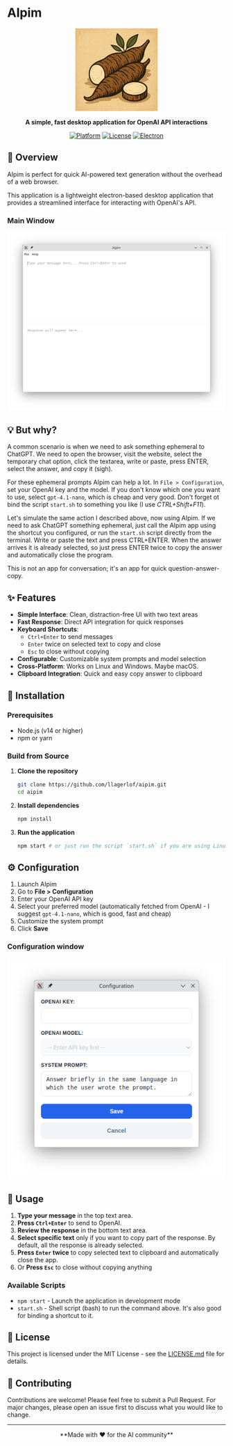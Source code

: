 # AIpim

<div align="center">

![AIpim Logo](assets/aipim_logo.png)

**A simple, fast desktop application for OpenAI API interactions**

[![Platform](https://img.shields.io/badge/platform-Linux%20%7C%20Windows%20%7C%20macOS-blue.svg)](https://github.com/llagerlof/aipim)
[![License](https://img.shields.io/badge/license-MIT-green.svg)](LICENSE.md)
[![Electron](https://img.shields.io/badge/Electron-37.1.0-blue.svg)](https://electronjs.org/)

</div>

## 📖 Overview

AIpim is perfect for quick AI-powered text generation without the overhead of a web browser.

This application is a lightweight electron-based desktop application that provides a streamlined interface for interacting with OpenAI's API.

### Main Window

![Main window](assets/aipim_main.png)

## 💡 But why?

A common scenario is when we need to ask something ephemeral to ChatGPT. We need to open the browser, visit the website, select the temporary chat option, click the textarea, write or paste, press ENTER, select the answer, and copy it (sigh).

For these ephemeral prompts AIpim can help a lot. In `File > Configuration`, set your OpenAI key and the model. If you don't know which one you want to use, select `gpt-4.1-nano`, which is cheap and very good. Don't forget ot bind the script `start.sh` to something you like (I use _CTRL+Shift+F11_).

Let's simulate the same action I described above, now using AIpim. If we need to ask ChatGPT something ephemeral, just call the AIpim app using the shortcut you configured, or run the `start.sh` script directly from the terminal. Write or paste the text and press CTRL+ENTER. When the answer arrives it is already selected, so just press ENTER twice to copy the answer and automatically close the program.

This is not an app for conversation; it's an app for quick question-answer-copy.

## ✨ Features

- **Simple Interface**: Clean, distraction-free UI with two text areas
- **Fast Response**: Direct API integration for quick responses
- **Keyboard Shortcuts**: 
  - `Ctrl+Enter` to send messages
  - `Enter` twice on selected text to copy and close
  - `Esc` to close without copying
- **Configurable**: Customizable system prompts and model selection
- **Cross-Platform**: Works on Linux and Windows. Maybe macOS.
- **Clipboard Integration**: Quick and easy copy answer to clipboard

## 🚀 Installation

### Prerequisites
- Node.js (v14 or higher)
- npm or yarn

### Build from Source

1. **Clone the repository**
   ```bash
   git clone https://github.com/llagerlof/aipim.git
   cd aipim
   ```

2. **Install dependencies**
   ```bash
   npm install
   ```

3. **Run the application**
   ```bash
   npm start # or just run the script `start.sh` if you are using Linux
   ```

## ⚙️ Configuration

1. Launch AIpim
2. Go to **File > Configuration**
3. Enter your OpenAI API key
4. Select your preferred model (automatically fetched from OpenAI - I suggest `gpt-4.1-nano`, which is good, fast and cheap)
5. Customize the system prompt
6. Click **Save**

### Configuration window

![Configuration window](assets/aipim_config.png)

## 🎯 Usage

1. **Type your message** in the top text area.
2. **Press `Ctrl+Enter`** to send to OpenAI.
3. **Review the response** in the bottom text area.
4. **Select specific text** only if you want to copy part of the response. By default, all the response is already selected.
5. **Press `Enter` twice** to copy selected text to clipboard and automatically close the app.
6. Or **Press `Esc`** to close without copying anything

### Available Scripts

- `npm start` - Launch the application in development mode
- `start.sh` - Shell script (bash) to run the command above. It's also good for binding a shortcut to it.

## 📄 License

This project is licensed under the MIT License - see the [LICENSE.md](LICENSE.md) file for details.

## 🤝 Contributing

Contributions are welcome! Please feel free to submit a Pull Request. For major changes, please open an issue first to discuss what you would like to change.

---

<div align="center">
**Made with ❤️ for the AI community**
</div>
